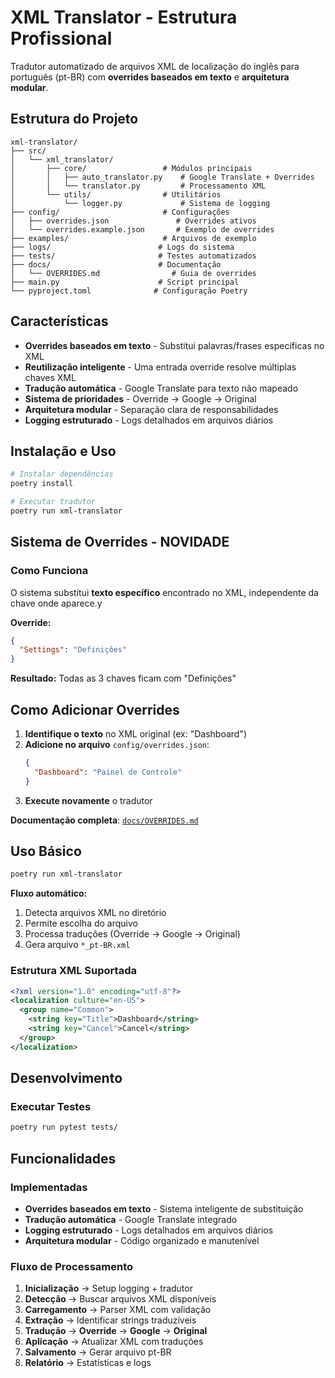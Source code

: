 # XML Translator - Estrutura Profissional

Tradutor automatizado de arquivos XML de localização do inglês para português (pt-BR) com **overrides baseados em texto** e **arquitetura modular**.

## Estrutura do Projeto

```
xml-translator/
├── src/
│   └── xml_translator/
│       ├── core/                 # Módulos principais
│       │   ├── auto_translator.py    # Google Translate + Overrides
│       │   └── translator.py         # Processamento XML
│       └── utils/                # Utilitários
│           └── logger.py             # Sistema de logging
├── config/                       # Configurações
│   ├── overrides.json               # Overrides ativos
│   └── overrides.example.json       # Exemplo de overrides
├── examples/                     # Arquivos de exemplo
├── logs/                        # Logs do sistema
├── tests/                       # Testes automatizados
├── docs/                        # Documentação
│   └── OVERRIDES.md                # Guia de overrides
├── main.py                      # Script principal
└── pyproject.toml              # Configuração Poetry
```

## Características

- **Overrides baseados em texto** - Substitui palavras/frases específicas no XML  
- **Reutilização inteligente** - Uma entrada override resolve múltiplas chaves XML  
- **Tradução automática** - Google Translate para texto não mapeado  
- **Sistema de prioridades** - Override → Google → Original  
- **Arquitetura modular** - Separação clara de responsabilidades  
- **Logging estruturado** - Logs detalhados em arquivos diários  

## Instalação e Uso

```bash
# Instalar dependências
poetry install

# Executar tradutor
poetry run xml-translator
```

## Sistema de Overrides - NOVIDADE

### Como Funciona
O sistema substitui **texto específico** encontrado no XML, independente da chave onde aparece.y

**Override:**
```json
{
  "Settings": "Definições"
}
```

**Resultado:** Todas as 3 chaves ficam com "Definições"

## Como Adicionar Overrides

1. **Identifique o texto** no XML original (ex: "Dashboard")
2. **Adicione no arquivo** `config/overrides.json`:
   ```json
   {
     "Dashboard": "Painel de Controle"
   }
   ```
3. **Execute novamente** o tradutor

**Documentação completa**: [`docs/OVERRIDES.md`](docs/OVERRIDES.md)

## Uso Básico

```bash
poetry run xml-translator
```

**Fluxo automático:**
1. Detecta arquivos XML no diretório
2. Permite escolha do arquivo 
3. Processa traduções (Override → Google → Original)
4. Gera arquivo `*_pt-BR.xml`

### Estrutura XML Suportada
```xml
<?xml version="1.0" encoding="utf-8"?>
<localization culture="en-US">
  <group name="Common">
    <string key="Title">Dashboard</string>
    <string key="Cancel">Cancel</string>
  </group>
</localization>
```

## Desenvolvimento

### Executar Testes
```bash
poetry run pytest tests/
```

## Funcionalidades

### Implementadas
- **Overrides baseados em texto** - Sistema inteligente de substituição
- **Tradução automática** - Google Translate integrado
- **Logging estruturado** - Logs detalhados em arquivos diários
- **Arquitetura modular** - Código organizado e manutenível

### Fluxo de Processamento
1. **Inicialização** → Setup logging + tradutor
2. **Detecção** → Buscar arquivos XML disponíveis  
3. **Carregamento** → Parser XML com validação
4. **Extração** → Identificar strings traduzíveis
5. **Tradução** → **Override** → **Google** → **Original**
6. **Aplicação** → Atualizar XML com traduções
7. **Salvamento** → Gerar arquivo pt-BR  
8. **Relatório** → Estatísticas e logs

